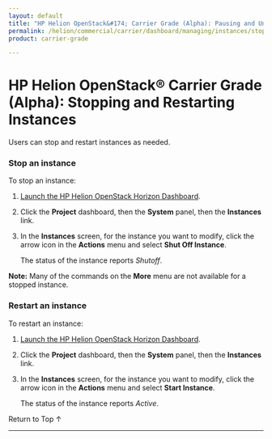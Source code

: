 ```yaml
---
layout: default
title: "HP Helion OpenStack&#174; Carrier Grade (Alpha): Pausing and Un-pausing Instances"
permalink: /helion/commercial/carrier/dashboard/managing/instances/stop/
product: carrier-grade

---
```

<!--UNDER REVISION-->

<script>

function PageRefresh {
onLoad="window.refresh"
}

PageRefresh();

</script>

<!-- <p style="font-size: small;"> <a href="/helion/commercial/carrier/ga1/install/">&#9664; PREV</a> | <a href="/helion/commercial/carrier/ga1/install-overview/">&#9650; UP</a> | <a href="/helion/commercial/carrier/ga1/">NEXT &#9654;</a></p> -->

# HP Helion OpenStack&#174; Carrier Grade (Alpha): Stopping and Restarting Instances

Users can stop and restart instances as needed.


### Stop an instance ###

To stop an instance:

1. [Launch the HP Helion OpenStack Horizon Dashboard](/helion/openstack/carrier/dashboard/login/).

2. Click the **Project** dashboard, then the **System** panel, then the **Instances** link.

3. In the **Instances** screen, for the instance you want to modify, click the arrow icon in the **Actions** menu and select **Shut Off Instance**.

	The status of the instance reports *Shutoff*.

**Note:** Many of the commands on the **More** menu are not available for a stopped instance.

### Restart an instance ###

To restart an instance:

1. [Launch the HP Helion OpenStack Horizon Dashboard](/helion/openstack/carrier/dashboard/login/).

2. Click the **Project** dashboard, then the **System** panel, then the **Instances** link.

3. In the **Instances** screen, for the instance you want to modify, click the arrow icon in the **Actions** menu and select **Start Instance**.

	The status of the instance reports *Active*.

<p><a href="#top" style="padding:14px 0px 14px 0px; text-decoration: none;"> Return to Top &#8593; </a></p>


----
